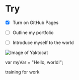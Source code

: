 # Try  

 - [x] Turn on GitHub Pages
 - [ ] Outline my portfolio
 - [ ] Introduce myself to the world


![Image of Yaktocat](https://octodex.github.com/images/yaktocat.png)

var myVar = "Hello, world!";












 training for work

